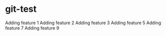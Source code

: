 # git-test
Adding feature 1
Adding feature 2
Adding feature 3
Adding feature 5
Adding feature 7
Adding feature 9